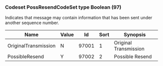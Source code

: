 ### Codeset PossResendCodeSet type Boolean (97)

Indicates that message may contain information that has been sent under another sequence number.

| Name                 | Value | Id    | Sort | Synopsis              |
|----------------------|-------|-------|------|-----------------------|
| OriginalTransmission | N     | 97001 | 1    | Original Transmission |
| PossibleResend       | Y     | 97002 | 2    | Possible Resend       |


